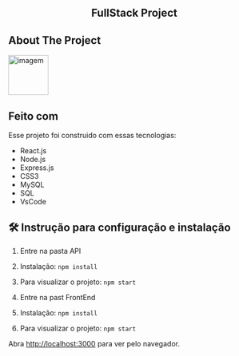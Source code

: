 <h2 align="center">
  FullStack Project<br/>
</h2>

## About The Project

<img src="images/projeto-fullstack.png" alt="imagem" width="80" height="80">

## Feito com

Esse projeto foi construido com essas tecnologias:

- React.js
- Node.js
- Express.js
- CSS3
- MySQL
- SQL
- VsCode

## 🛠 Instrução para configuração e instalação

1. Entre na pasta API

2. Instalação: `npm install`

3. Para visualizar o projeto: `npm start`

4. Entre na past FrontEnd

5. Instalação: `npm install`

6. Para visualizar o projeto: `npm start`

Abra [http://localhost:3000](http://localhost:3000) para ver pelo navegador.
